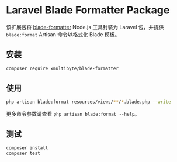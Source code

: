 # Laravel Blade Formatter Package

该扩展包将 [blade-formatter](https://github.com/shufo/blade-formatter) Node.js 工具封装为 Laravel 包，并提供 `blade:format` Artisan 命令以格式化 Blade 模板。

## 安装

```bash
composer require xmultibyte/blade-formatter
```

## 使用

```bash
php artisan blade:format resources/views/**/*.blade.php --write
```

更多命令参数请查看 `php artisan blade:format --help`。

## 测试

```bash
composer install
composer test
```
